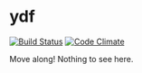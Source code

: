 # ydf

[![Build Status](https://travis-ci.org/ahawker/ydf.svg?branch=master)](https://travis-ci.org/ahawker/ydf)
[![Code Climate](https://codeclimate.com/github/ahawker/ydf/badges/gpa.svg)](https://codeclimate.com/github/ahawker/ydf)

Move along! Nothing to see here.
